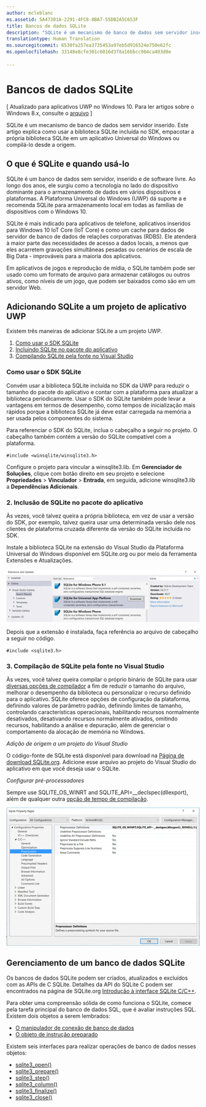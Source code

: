 ```yaml
---
author: mcleblanc
ms.assetid: 5A47301A-2291-4FC8-8BA7-55DB2A5C653F
title: Bancos de dados SQLite
description: "SQLite é um mecanismo de banco de dados sem servidor inserido. Este artigo explica como usar a biblioteca SQLite incluída no SDK, empacotar a própria biblioteca SQLite em um aplicativo Universal do Windows ou compilá-lo desde a origem."
translationtype: Human Translation
ms.sourcegitcommit: 6530fa257ea3735453a97eb5d916524e750e62fc
ms.openlocfilehash: 33148e8cfe301c6016d3f8a16bbcc904ca403d0e

---
```

# Bancos de dados SQLite

\[ Atualizado para aplicativos UWP no Windows 10. Para ler artigos sobre o Windows 8.x, consulte o [arquivo](http://go.microsoft.com/fwlink/p/?linkid=619132) \]


SQLite é um mecanismo de banco de dados sem servidor inserido. Este artigo explica como usar a biblioteca SQLite incluída no SDK, empacotar a própria biblioteca SQLite em um aplicativo Universal do Windows ou compilá-lo desde a origem.

## O que é SQLite e quando usá-lo

SQLite é um banco de dados sem servidor, inserido e de software livre. Ao longo dos anos, ele surgiu como a tecnologia no lado do dispositivo dominante para o armazenamento de dados em vários dispositivos e plataformas. A Plataforma Universal do Windows (UWP) dá suporte a e recomenda SQLite para armazenamento local em todas as famílias de dispositivos com o Windows 10.

SQLite é mais indicado para aplicativos de telefone, aplicativos inseridos para Windows 10 IoT Core (IoT Core) e como um cache para dados de servidor de banco de dados de relações corporativas (RDBS). Ele atenderá à maior parte das necessidades de acesso a dados locais, a menos que eles acarretem gravações simultâneas pesadas ou cenários de escala de Big Data - improváveis para a maioria dos aplicativos.

Em aplicativos de jogos e reprodução de mídia, o SQLite também pode ser usado como um formato de arquivo para armazenar catálogos ou outros ativos, como níveis de um jogo, que podem ser baixados como são em um servidor Web.

## Adicionando SQLite a um projeto de aplicativo UWP

Existem três maneiras de adicionar SQLite a um projeto UWP.

1.  [Como usar o SDK SQLite](#using-the-sdk-sqlite)
2.  [Incluindo SQLite no pacote do aplicativo](#including-sqlite-in-the-app-package)
3.  [Compilando SQLite pela fonte no Visual Studio](#building-sqlite-from-source-in-visual-studio)

### Como usar o SDK SQLite

Convém usar a biblioteca SQLite incluída no SDK da UWP para reduzir o tamanho do pacote do aplicativo e contar com a plataforma para atualizar a biblioteca periodicamente. Usar o SDK do SQLite também pode levar a vantagens em termos de desempenho, como tempos de inicialização mais rápidos porque a biblioteca SQLite já deve estar carregada na memória a ser usada pelos componentes do sistema.

Para referenciar o SDK do SQLite, inclua o cabeçalho a seguir no projeto. O cabeçalho também contém a versão do SQLite compatível com a plataforma.

`#include <winsqlite/winsqlite3.h>`

Configure o projeto para vincular a winsqlite3.lib. Em **Gerenciador de Soluções**, clique com botão direito em seu projeto e selecione **Propriedades** &gt; **Vinculador** &gt; **Entrada**, em seguida, adicione winsqlite3.lib a **Dependências Adicionais**.

### 2. Inclusão de SQLite no pacote do aplicativo

Às vezes, você talvez queira a própria biblioteca, em vez de usar a versão do SDK, por exemplo, talvez queira usar uma determinada versão dele nos clientes de plataforma cruzada diferente da versão do SQLite incluída no SDK.

Instale a biblioteca SQLite na extensão do Visual Studio da Plataforma Universal do Windows disponível em SQLite.org ou por meio da ferramenta Extensões e Atualizações.

![Tela de Extensões e Atualizações](./images/extensions-and-updates.png)

Depois que a extensão é instalada, faça referência ao arquivo de cabeçalho a seguir no código.

`#include <sqlite3.h>`

### 3. Compilação de SQLite pela fonte no Visual Studio

Às vezes, você talvez queira compilar o próprio binário de SQLite para usar [diversas opções de compilador](http://www.sqlite.org/compile.html) a fim de reduzir o tamanho do arquivo, melhorar o desempenho da biblioteca ou personalizar o recurso definido para o aplicativo. SQLite oferece opções de configuração da plataforma, definindo valores de parâmetro padrão, definindo limites de tamanho, controlando características operacionais, habilitando recursos normalmente desativados, desativando recursos normalmente ativados, omitindo recursos, habilitando a análise e depuração, além de gerenciar o comportamento da alocação de memória no Windows.

*Adição de origem a um projeto do Visual Studio*

O código-fonte de SQLite está disponível para download na [Página de download SQLite.org](https://www.sqlite.org/download.html). Adicione esse arquivo ao projeto do Visual Studio do aplicativo em que você deseja usar o SQLite.

*Configurar pré-processadores*

Sempre use SQLITE\_OS\_WINRT and SQLITE\_API=\_\_declspec(dllexport), além de qualquer outra [opção de tempo de compilação](http://www.sqlite.org/compile.html).

![Tela Páginas de Propriedades do SQLite](./images/property-pages.png)

## Gerenciamento de um banco de dados SQLite

Os bancos de dados SQLite podem ser criados, atualizados e excluídos com as APIs de C SQLite. Detalhes da API do SQLite C podem ser encontrados na página de SQLite.org [Introdução à interface SQLite C/C++](http://www.sqlite.org/cintro.html).

Para obter uma compreensão sólida de como funciona o SQLite, comece pela tarefa principal do banco de dados SQL, que é avaliar instruções SQL. Existem dois objetos a serem lembrados:

-   [O manipulador de conexão de banco de dados](https://www.sqlite.org/c3ref/sqlite3.html)
-   [O objeto de instrução preparado](https://www.sqlite.org/c3ref/stmt.html)

Existem seis interfaces para realizar operações de banco de dados nesses objetos:

-   [sqlite3\_open()](https://web.archive.org/web/20141228070025/http:/www.sqlite.org/c3ref/open.html)
-   [sqlite3\_prepare()](https://web.archive.org/web/20141228070025/http:/www.sqlite.org/c3ref/prepare.html)
-   [sqlite3\_step()](https://web.archive.org/web/20141228070025/http:/www.sqlite.org/c3ref/step.html)
-   [sqlite3\_column()](https://web.archive.org/web/20141228070025/http:/www.sqlite.org/c3ref/column_blob.html)
-   [sqlite3\_finalize()](https://web.archive.org/web/20141228070025/http:/www.sqlite.org/c3ref/finalize.html)
-   [sqlite3\_close()](https://web.archive.org/web/20141228070025/http:/www.sqlite.org/c3ref/close.html)

 

 







<!--HONumber=Aug16_HO3-->


